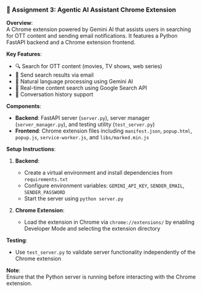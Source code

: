 ### 📁 Assignment 3: Agentic AI Assistant Chrome Extension

**Overview**:  
A Chrome extension powered by Gemini AI that assists users in searching for OTT content and sending email notifications. It features a Python FastAPI backend and a Chrome extension frontend.

**Key Features**:
- 🔍 Search for OTT content (movies, TV shows, web series)
- 📧 Send search results via email
- 💬 Natural language processing using Gemini AI
- 🎯 Real-time content search using Google Search API
- 🔄 Conversation history support

**Components**:
- **Backend**: FastAPI server (`server.py`), server manager (`server_manager.py`), and testing utility (`test_server.py`)
- **Frontend**: Chrome extension files including `manifest.json`, `popup.html`, `popup.js`, `service-worker.js`, and `libs/marked.min.js`

**Setup Instructions**:

1. **Backend**:
   - Create a virtual environment and install dependencies from `requirements.txt`
   - Configure environment variables: `GEMINI_API_KEY`, `SENDER_EMAIL`, `SENDER_PASSWORD`
   - Start the server using `python server.py`

2. **Chrome Extension**:
   - Load the extension in Chrome via `chrome://extensions/` by enabling Developer Mode and selecting the extension directory

**Testing**:
- Use `test_server.py` to validate server functionality independently of the Chrome extension

**Note**:  
Ensure that the Python server is running before interacting with the Chrome extension.
